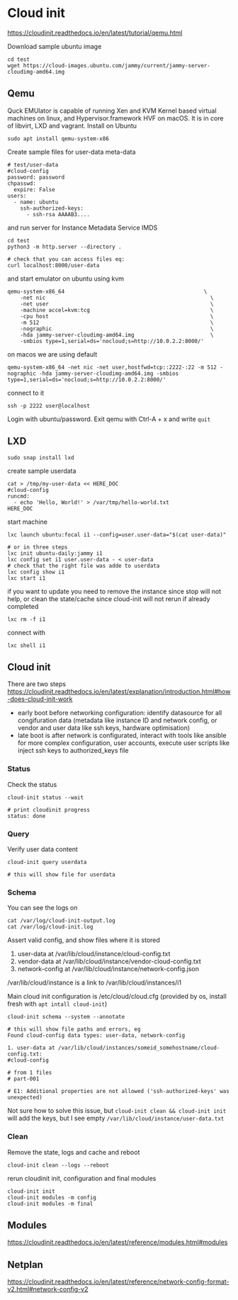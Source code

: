 # Cloud init

https://cloudinit.readthedocs.io/en/latest/tutorial/qemu.html

Download sample ubuntu image
```
cd test
wget https://cloud-images.ubuntu.com/jammy/current/jammy-server-cloudimg-amd64.img
```

## Qemu

Quck EMUlator is capable of running Xen and KVM Kernel based virtual machines on
linux, and Hypervisor.framework HVF on macOS.
It is in core of libvirt, LXD and vagrant.
Install on Ubuntu
```
sudo apt install qemu-system-x86
```

Create sample files for user-data meta-data
```
# test/user-data
#cloud-config
password: password
chpasswd:
  expire: False
users:
  - name: ubuntu
    ssh-authorized-keys:
      - ssh-rsa AAAAB3....
```
and run server for Instance Metadata
Service IMDS
```
cd test
python3 -m http.server --directory .

# check that you can access files eq:
curl localhost:8000/user-data
```

and start emulator on ubuntu using kvm
```
qemu-system-x86_64                                            \
    -net nic                                                    \
    -net user                                                   \
    -machine accel=kvm:tcg                                      \
    -cpu host                                                   \
    -m 512                                                      \
    -nographic                                                  \
    -hda jammy-server-cloudimg-amd64.img                        \
    -smbios type=1,serial=ds='nocloud;s=http://10.0.2.2:8000/'
```

on macos we are using default
```
qemu-system-x86_64 -net nic -net user,hostfwd=tcp::2222-:22 -m 512 -nographic -hda jammy-server-cloudimg-amd64.img -smbios type=1,serial=ds='nocloud;s=http://10.0.2.2:8000/'
```

connect to it
```
ssh -p 2222 user@localhost
```

Login with ubuntu/password.
Exit qemu with Ctrl-A + x and write `quit`

## LXD

```
sudo snap install lxd
```
create sample userdata
```
cat > /tmp/my-user-data << HERE_DOC
#cloud-config
runcmd:
  - echo 'Hello, World!' > /var/tmp/hello-world.txt
HERE_DOC
```
start machine
```
lxc launch ubuntu:focal i1 --config=user.user-data="$(cat user-data)"

# or in three steps
lxc init ubuntu-daily:jammy i1
lxc config set i1 user.user-data - < user-data
# check that the right file was adde to userdata
lxc config show i1
lxc start i1
```
if you want to update you need to remove the instance since stop will not help,
or clean the state/cache since cloud-init will not rerun if already completed
```
lxc rm -f i1
```
connect with
```
lxc shell i1
```

## Cloud init

There are two steps
https://cloudinit.readthedocs.io/en/latest/explanation/introduction.html#how-does-cloud-init-work
* early boot before networking configuration: identify datasource for all
  congifuration data (metadata like instance ID and network config, or vendor
  and user data like ssh keys, hardware optimisation)
* late boot is after network is configurated, interact with tools like ansible
  for more complex configuration, user accounts, execute user scripts like
  inject ssh keys to authorized_keys file

### Status

Check the status
```
cloud-init status --wait

# print cloudinit progress
status: done
```

### Query

Verify user data content
```
cloud-init query userdata

# this will show file for userdata
```

### Schema

You can see the logs on
```
cat /var/log/cloud-init-output.log
cat /var/log/cloud-init.log
```

Assert valid config, and show files where it is stored

1. user-data at /var/lib/cloud/instance/cloud-config.txt
2. vendor-data at /var/lib/cloud/instance/vendor-cloud-config.txt
3. network-config at /var/lib/cloud/instance/network-config.json

/var/lib/cloud/instance is a link to /var/lib/cloud/instances/i1

Main cloud init configuration is /etc/cloud/cloud.cfg (provided by os, install
fresh with `apt intall cloud-init`)

```
cloud-init schema --system --annotate

# this will show file paths and errors, eg
Found cloud-config data types: user-data, network-config

1. user-data at /var/lib/cloud/instances/someid_somehostname/cloud-config.txt:
#cloud-config

# from 1 files
# part-001

# E1: Additional properties are not allowed ('ssh-authorized-keys' was unexpected)
```

Not sure how to solve this issue, but `cloud-init clean && cloud-init init`
will add the keys, but I see empty `/var/lib/cloud/instance/user-data.txt`

### Clean

Remove the state, logs and cache and reboot
```
cloud-init clean --logs --reboot
```
rerun cloudinit init, configuration and final modules
```
cloud-init init
cloud-init modules -m config
cloud-init modules -m final
```

## Modules

https://cloudinit.readthedocs.io/en/latest/reference/modules.html#modules


## Netplan

https://cloudinit.readthedocs.io/en/latest/reference/network-config-format-v2.html#network-config-v2

